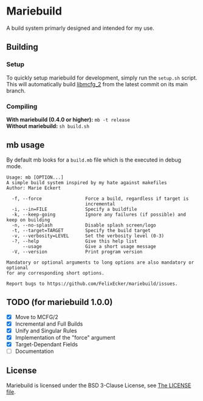 # Mariebuild
A build system primarly designed and intended for my use.

## Building
### Setup
To quickly setup mariebuild for development, simply run the `setup.sh` script. This will
automatically build [libmcfg_2](https://github.com/FelixEcker/mcfg_2) from the latest commit on its main branch.

### Compiling
**With mariebuild (0.4.0 or higher):** `mb -t release` <br>
**Without mariebuild:** `sh build.sh`

## mb usage
By default mb looks for a `build.mb` file which is the executed in debug mode.
```
Usage: mb [OPTION...]
A simple build system inspired by my hate against makefiles
Author: Marie Eckert

  -f, --force                Force a build, regardless if target is
                             incremental
  -i, --in=FILE              Specify a buildfile
  -k, --keep-going           Ignore any failures (if possible) and keep on building
  -n, --no-splash            Disable splash screen/logo
  -t, --target=TARGET        Specify the build target
  -v, --verbosity=LEVEL      Set the verbosity level (0-3)
  -?, --help                 Give this help list
      --usage                Give a short usage message
  -V, --version              Print program version

Mandatory or optional arguments to long options are also mandatory or optional
for any corresponding short options.

Report bugs to https://github.com/FelixEcker/mariebuild/issues.
```

## TODO (for mariebuild 1.0.0)

- [X] Move to MCFG/2
- [X] Incremental and Full Builds
- [X] Unify and Singular Rules
- [X] Implementation of the "force" argument
- [X] Target-Dependant Fields
- [ ] Documentation

## License
Mariebuild is licensed under the BSD 3-Clause License, see [The LICENSE file](https://github.com/FelixEcker/mariebuild/blob/master/LICENSE).
